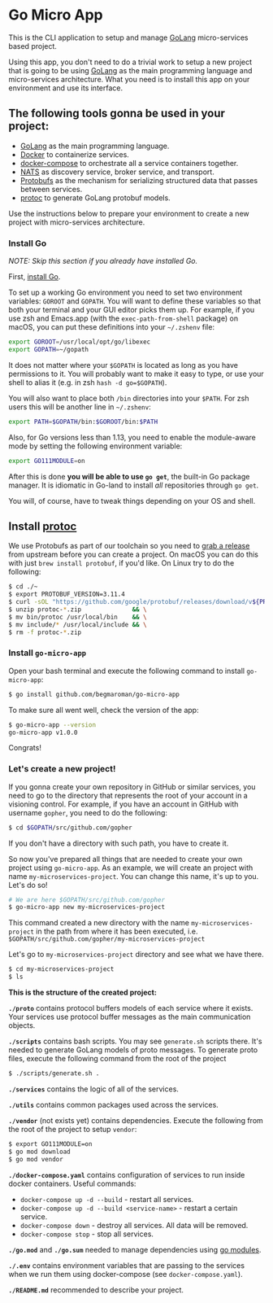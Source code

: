 [go]: https://golang.org/doc/install
[nats]: https://nats.io/
[docker]: https://www.docker.com/
[dockercompose]: https://docs.docker.com/compose/
[protobuf]: https://developers.google.com/protocol-buffers
[protocgenmicro]: github.com/micro/protoc-gen-micro
[protoc]: https://github.com/google/protobuf/releases
[gomodules]: https://blog.golang.org/using-go-modules

# Go Micro App

This is the CLI application to setup and manage [GoLang][go] micro-services based project.

Using this app, you don't need to do a trivial work to setup a new project 
that is going to be using [GoLang][go] as the main programming language 
and micro-services architecture.
What you need is to install this app on your environment and use its interface.

## The following tools gonna be used in your project:

- [GoLang][go] as the main programming language.
- [Docker][docker] to containerize services.
- [docker-compose][dockercompose] to orchestrate all a service containers together.
- [NATS][nats] as discovery service, broker service, and transport.
- [Protobufs][protobuf] as the mechanism for serializing structured data that passes between services.
- [protoc][protoc] to generate GoLang protobuf models.

Use the instructions below to prepare your environment to create a new project 
with micro-services architecture.

### Install Go

*NOTE: Skip this section if you already have installed Go.*

First, [install Go][go]. 

To set up a working Go environment you need to set two environment
variables: `GOROOT` and `GOPATH`. You will want to define these
variables so that both your terminal and your GUI editor picks them
up. For example, if you use zsh and Emacs.app (with the
`exec-path-from-shell` package) on macOS, you can put these
definitions into your `~/.zshenv` file:

```sh
export GOROOT=/usr/local/opt/go/libexec
export GOPATH=~/gopath
```

It does not matter where your `$GOPATH` is located as long as you have
permissions to it. You will probably want to make it easy to type, or
use your shell to alias it (e.g. in zsh `hash -d go=$GOPATH`).

You will also want to place both `/bin` directories into your `$PATH`.
For zsh users this will be another line in `~/.zshenv`:

```sh
export PATH=$GOPATH/bin:$GOROOT/bin:$PATH
```

Also, for Go versions less than 1.13, you need to enable the module-aware mode
by setting the following environment variable:

```sh
export GO111MODULE=on
```

After this is done **you will be able to use `go get`**, the built-in Go
package manager. It is idiomatic in Go-land to install _all_
repositories through `go get`.

You will, of course, have to tweak things depending on your OS and shell.

## Install [protoc][protoc]

We use Protobufs as part of our toolchain so you need 
to [grab a release][protoc] from upstream before
you can create a project. 
On macOS you can do this with just `brew install protobuf`, if you'd like.
On Linux try to do the following:
```bash
$ cd ./~
$ export PROTOBUF_VERSION=3.11.4
$ curl -sOL "https://github.com/google/protobuf/releases/download/v${PROTOBUF_VERSION}/protoc-${PROTOBUF_VERSION}-linux-x86_64.zip" && \
$ unzip protoc-*.zip              && \
$ mv bin/protoc /usr/local/bin    && \
$ mv include/* /usr/local/include && \
$ rm -f protoc-*.zip
```

### Install `go-micro-app`

Open your bash terminal and execute the following command to install `go-micro-app`:
```bash
$ go install github.com/begmaroman/go-micro-app 
```

To make sure all went well, check the version of the app:
```bash
$ go-micro-app --version
go-micro-app v1.0.0
```

Congrats!

### Let's create a new project!

If you gonna create your own repository in GitHub or similar services, 
you need to go to the directory that represents the root of your account in a visioning control.
For example, if you have an account in GitHub with username `gopher`, you need to do the following:
```bash
$ cd $GOPATH/src/github.com/gopher
```
If you don't have a directory with such path, you have to create it.

So now you've prepared all things that are needed to create your own project using `go-micro-app`.
As an example, we will create an project with name `my-microservices-project`. 
You can change this name, it's up to you.
Let's do so!
```bash
# We are here $GOPATH/src/github.com/gopher
$ go-micro-app new my-microservices-project
```
This command created a new directory with the name `my-microservices-project` 
in the path from where it has been executed, i.e. `$GOPATH/src/github.com/gopher/my-microservices-project`

Let's go to `my-microservices-project` directory and see what we have there.
```bash
$ cd my-microservices-project
$ ls 
```

**This is the structure of the created project:**

**`./proto`** contains protocol buffers models of each service where it exists.
Your services use protocol buffer messages as the main communication objects.


**`./scripts`** contains bash scripts. You may see `generate.sh` scripts there. 
It's needed to generate GoLang models of proto messages.
To generate proto files, execute the following command from the root of the project 
```bash
$ ./scripts/generate.sh .
```

    
**`./services`** contains the logic of all of the services.

    
**`./utils`** contains common packages used across the services.


**`./vendor`** (not exists yet) contains dependencies. 
Execute the following from the root of the project to setup `vendor`:
```bash
$ export GO111MODULE=on
$ go mod download
$ go mod vendor
```
    

**`./docker-compose.yaml`** contains configuration of services to run inside docker containers.
Useful commands:
- `docker-compose up -d --build` - restart all services.
- `docker-compose up -d --build <service-name>` - restart a certain service.
- `docker-compose down` - destroy all services. All data will be removed.
- `docker-compose stop` - stop all services.
    

**`./go.mod`** and **`./go.sum`** needed to manage dependencies using [go modules][gomodules].


**`./.env`** contains environment variables that are passing to the services 
when we run them using docker-compose (see `docker-compose.yaml`).


**`./README.md`** recommended to describe your project.


